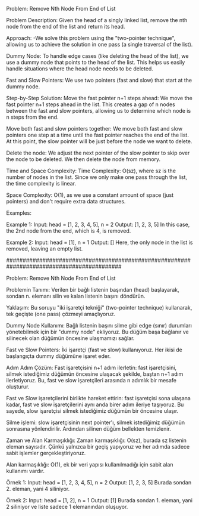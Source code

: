 Problem: Remove Nth Node From End of List

Problem Description:
Given the head of a singly linked list, remove the nth node from the end of the list and return its head.

Approach:
-We solve this problem using the "two-pointer technique", allowing us to achieve the solution in one pass (a single traversal of the list).

Dummy Node: To handle edge cases (like deleting the head of the list), we use a dummy node that points to the head of the list. This helps us easily handle situations where the head node needs to be deleted.

Fast and Slow Pointers: We use two pointers (fast and slow) that start at the dummy node.

Step-by-Step Solution:
Move the fast pointer n+1 steps ahead:
We move the fast pointer n+1 steps ahead in the list. This creates a gap of n nodes between the fast and slow pointers, allowing us to determine which node is n steps from the end.

Move both fast and slow pointers together:
We move both fast and slow pointers one step at a time until the fast pointer reaches the end of the list. At this point, the slow pointer will be just before the node we want to delete.

Delete the node:
We adjust the next pointer of the slow pointer to skip over the node to be deleted. We then delete the node from memory.

Time and Space Complexity:
Time Complexity: O(sz), where sz is the number of nodes in the list. Since we only make one pass through the list, the time complexity is linear.

Space Complexity: O(1), as we use a constant amount of space (just pointers) and don't require extra data structures.

Examples:

Example 1:
Input:  head = [1, 2, 3, 4, 5], n = 2
Output: [1, 2, 3, 5]
In this case, the 2nd node from the end, which is 4, is removed.

Example 2:
Input:  head = [1], n = 1
Output: []
Here, the only node in the list is removed, leaving an empty list.



###########################################################################################



Problem: Remove Nth Node From End of List

Problemin Tanımı:
Verilen bir bağlı listenin başından (head) başlayarak, sondan n. elemanı silin ve kalan listenin başını döndürün.

Yaklaşım:
Bu soruyu "iki işaretçi tekniği" (two-pointer technique) kullanarak, tek geçişte (one pass) çözmeyi amaçlıyoruz.

Dummy Node Kullanımı: Bağlı listenin başını silme gibi edge (sınır) durumları yönetebilmek için bir "dummy node" ekliyoruz. Bu düğüm başa bağlanır ve silinecek olan düğümün öncesine ulaşmamızı sağlar.

Fast ve Slow Pointers: İki işaretçi (fast ve slow) kullanıyoruz. Her ikisi de başlangıçta dummy düğümüne işaret eder.

Adım Adım Çözüm:
Fast işaretçisini n+1 adım ilerletin:
fast işaretçisini, silmek istediğimiz düğümün öncesine ulaşacak şekilde, baştan n+1 adım ilerletiyoruz. Bu, fast ve slow işaretçileri arasında n adımlık bir mesafe oluşturur.

Fast ve Slow işaretçilerini birlikte hareket ettirin:
fast işaretçisi sona ulaşana kadar, fast ve slow işaretçilerini aynı anda birer adım ileriye taşıyoruz. Bu sayede, slow işaretçisi silmek istediğimiz düğümün bir öncesine ulaşır.

Silme işlemi:
slow işaretçisinin next pointer'ı, silmek istediğimiz düğümün sonrasına yönlendirilir. Ardından silinen düğüm bellekten temizlenir.

Zaman ve Alan Karmaşıklığı:
Zaman karmaşıklığı: O(sz), burada sz listenin eleman sayısıdır. Çünkü yalnızca bir geçiş yapıyoruz ve her adımda sadece sabit işlemler gerçekleştiriyoruz.

Alan karmaşıklığı: O(1), ek bir veri yapısı kullanılmadığı için sabit alan kullanımı vardır.

Örnek 1:
Input:  head = [1, 2, 3, 4, 5], n = 2
Output: [1, 2, 3, 5]
Burada sondan 2. eleman, yani 4 siliniyor.

Örnek 2:
Input:  head = [1, 2], n = 1
Output: [1]
Burada sondan 1. eleman, yani 2 siliniyor ve liste sadece 1 elemanından oluşuyor.



